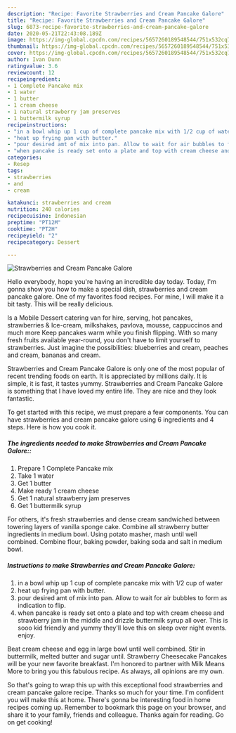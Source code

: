 ```yaml
---
description: "Recipe: Favorite Strawberries and Cream Pancake Galore"
title: "Recipe: Favorite Strawberries and Cream Pancake Galore"
slug: 6873-recipe-favorite-strawberries-and-cream-pancake-galore
date: 2020-05-21T22:43:08.189Z
image: https://img-global.cpcdn.com/recipes/5657260189548544/751x532cq70/strawberries-and-cream-pancake-galore-recipe-main-photo.jpg
thumbnail: https://img-global.cpcdn.com/recipes/5657260189548544/751x532cq70/strawberries-and-cream-pancake-galore-recipe-main-photo.jpg
cover: https://img-global.cpcdn.com/recipes/5657260189548544/751x532cq70/strawberries-and-cream-pancake-galore-recipe-main-photo.jpg
author: Ivan Dunn
ratingvalue: 3.6
reviewcount: 12
recipeingredient:
- 1 Complete Pancake mix
- 1 water
- 1 butter
- 1 cream cheese
- 1 natural strawberry jam preserves
- 1 buttermilk syrup
recipeinstructions:
- "in a bowl whip up 1 cup of complete pancake mix with 1/2 cup of water"
- "heat up frying pan with butter."
- "pour desired amt of mix into pan. Allow to wait for air bubbles to form as indication to flip."
- "when pancake is ready set onto a plate and top with cream cheese and strawberry jam in the middle and drizzle buttermilk syrup all over. This is sooo kid friendly and yummy they&#39;ll love this on sleep over night events. enjoy."
categories:
- Resep
tags:
- strawberries
- and
- cream

katakunci: strawberries and cream
nutrition: 240 calories
recipecuisine: Indonesian
preptime: "PT12M"
cooktime: "PT2H"
recipeyield: "2"
recipecategory: Dessert

---
```



![Strawberries and Cream Pancake Galore](https://img-global.cpcdn.com/recipes/5657260189548544/751x532cq70/strawberries-and-cream-pancake-galore-recipe-main-photo.jpg)

Hello everybody, hope you're having an incredible day today. Today, I'm gonna show you how to make a special dish, strawberries and cream pancake galore. One of my favorites food recipes. For mine, I will make it a bit tasty. This will be really delicious.

Is a Mobile Dessert catering van for hire, serving, hot pancakes, strawberries &amp; Ice-cream, milkshakes, pavlova, mousse, cappuccinos and much more Keep pancakes warm while you finish flipping. With so many fresh fruits available year-round, you don&#39;t have to limit yourself to strawberries. Just imagine the possibilities: blueberries and cream, peaches and cream, bananas and cream.

Strawberries and Cream Pancake Galore is only one of the most popular of recent trending foods on earth. It is appreciated by millions daily. It is simple, it is fast, it tastes yummy. Strawberries and Cream Pancake Galore is something that I have loved my entire life. They are nice and they look fantastic.


To get started with this recipe, we must prepare a few components. You can have strawberries and cream pancake galore using 6 ingredients and 4 steps. Here is how you cook it.

##### The ingredients needed to make Strawberries and Cream Pancake Galore::

1. Prepare 1 Complete Pancake mix
1. Take 1 water
1. Get 1 butter
1. Make ready 1 cream cheese
1. Get 1 natural strawberry jam preserves
1. Get 1 buttermilk syrup


For others, it&#39;s fresh strawberries and dense cream sandwiched between towering layers of vanilla sponge cake. Combine all strawberry butter ingredients in medium bowl. Using potato masher, mash until well combined. Combine flour, baking powder, baking soda and salt in medium bowl. 

##### Instructions to make Strawberries and Cream Pancake Galore:

1. in a bowl whip up 1 cup of complete pancake mix with 1/2 cup of water
1. heat up frying pan with butter.
1. pour desired amt of mix into pan. Allow to wait for air bubbles to form as indication to flip.
1. when pancake is ready set onto a plate and top with cream cheese and strawberry jam in the middle and drizzle buttermilk syrup all over. This is sooo kid friendly and yummy they&#39;ll love this on sleep over night events. enjoy.


Beat cream cheese and egg in large bowl until well combined. Stir in buttermilk, melted butter and sugar until. Strawberry Cheesecake Pancakes will be your new favorite breakfast. I&#39;m honored to partner with Milk Means More to bring you this fabulous recipe. As always, all opinions are my own. 

So that's going to wrap this up with this exceptional food strawberries and cream pancake galore recipe. Thanks so much for your time. I'm confident you will make this at home. There's gonna be interesting food in home recipes coming up. Remember to bookmark this page on your browser, and share it to your family, friends and colleague. Thanks again for reading. Go on get cooking!
